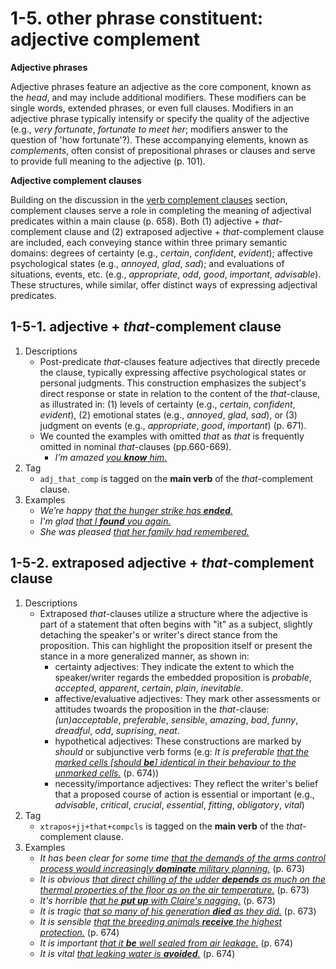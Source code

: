 # 1-5. other phrase constituent: adjective complement

**Adjective phrases**

Adjective phrases feature an adjective as the core component, known as the *head*, and may include additional modifiers. These modifiers can be single words, extended phrases, or even full clauses. Modifiers in an adjective phrase typically intensify or specify the quality of the adjective (e.g., *very fortunate*, *fortunate to meet her*; modifiers answer to the question of 'how fortunate'?). These accompanying elements, known as *complements*, often consist of prepositional phrases or clauses and serve to provide full meaning to the adjective (p. 101).

**Adjective complement clauses**

Building on the discussion in the [verb complement clauses](2_Syntactic%20function2.html#1-2-clause-constituent-verb-complement) section, complement clauses serve a role in completing the meaning of adjectival predicates within a main clause (p. 658). Both (1) adjective + *that*-complement clause and (2) extraposed adjective + *that*-complement clause are included, each conveying stance within three primary semantic domains: degrees of certainty (e.g., *certain*, *confident*, *evident*); affective psychological states (e.g., *annoyed*, *glad*, *sad*); and evaluations of situations, events, etc. (e.g., *appropriate*, *odd*, *good*, *important*, *advisable*). These structures, while similar, offer distinct ways of expressing adjectival predicates.

## 1-5-1. adjective + *that*-complement clause

1. Descriptions
    - Post-predicate *that*-clauses feature adjectives that directly precede the clause, typically expressing affective psychological states or personal judgments. This construction emphasizes the subject's direct response or state in relation to the content of the *that*-clause, as illustrated in: (1) levels of certainty (e.g., *certain*, *confident*, *evident*), (2) emotional states (e.g., *annoyed*, *glad*, *sad*), or (3) judgment on events (e.g., *appropriate*, *good*, *important*) (p. 671).
    - We counted the examples with omitted *that* as *that* is frequently omitted in nominal *that*-clauses (pp.660-669).
        -  *I'm amazed <ins>you **know** him.</ins>*
2. Tag
    - `adj_that_comp` is tagged on the **main verb** of the *that*-complement clause.
3. Examples
    - *We’re happy <ins>that the hunger strike has **ended**.</ins>*
    - *I'm glad <ins>that I **found** you again.</ins>*
    - *She was pleased <ins>that her family had remembered.</ins>*

## 1-5-2. extraposed adjective + *that*-complement clause 

1. Descriptions
    - Extraposed *that*-clauses utilize a structure where the adjective is part of a statement that often begins with "it" as a subject, slightly detaching the speaker's or writer's direct stance from the proposition. This can highlight the proposition itself or present the stance in a more generalized manner, as shown in: 
        - certainty adjectives: They indicate the extent to which the speaker/writer regards the embedded proposition is *probable*, *accepted*, *apparent*, *certain*, *plain*, *inevitable*.
        - affective/evaluative adjectives: They mark other assessments or attitudes twoards the proposition in the *that*-clause: *(un)acceptable*, *preferable*, *sensible*, *amazing*, *bad*, *funny*, *dreadful*, *odd*, *suprising*, *neat*.
        - hypothetical adjectives: These constructions are marked by *should* or subjunctive verb forms (e.g: *It is preferable <ins>that the marked cells [should **be**] identical in their behaviour to the unmarked cells.</ins>* (p. 674))
        - necessity/importance adjectives: They reflect the writer's belief that a proposed course of action is essential or important (e.g., *advisable*, *critical*, *crucial*, *essential*, *fitting*, *obligatory*, *vital*)
2. Tag
    - `xtrapos+jj+that+compcls` is tagged on the **main verb** of the *that*-complement clause.
3. Examples
    - *It has been clear for some time <ins>that the demands of the arms control process would increasingly **dominate** military planning.</ins>* (p. 673)
    - *It is obvious <ins>that direct chilling of the udder **depends** as much on the thermal properties of the floor as on the air temperature.</ins>* (p. 673)
    - *It's horrible <ins>that he **put up** with Claire's nagging.</ins>* (p. 673)
    - *It is tragic <ins>that so many of his generation **died** as they did.</ins>* (p. 673)
    - *It is sensible <ins>that the breeding animals **receive** the highest protection.</ins>* (p. 674)
    - *It is important <ins>that it **be** well sealed from air leakage.</ins>* (p. 674)
    - *It is vital <ins>that leaking water is **avoided**.</ins>* (p. 674)

